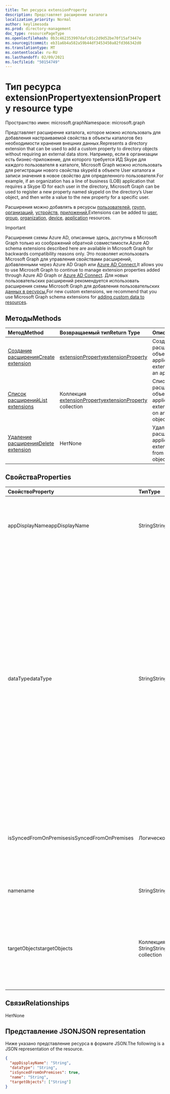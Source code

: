 ```yaml
---
title: Тип ресурса extensionProperty
description: Представляет расширение каталога
localization_priority: Normal
author: keylimesoda
ms.prod: directory-management
doc_type: resourcePageType
ms.openlocfilehash: 0b3c462353997dafc01c2d9d52be70f15af3447e
ms.sourcegitcommit: eb31a6b4a582a59b44df3453450a82fd366342d0
ms.translationtype: MT
ms.contentlocale: ru-RU
ms.lasthandoff: 02/09/2021
ms.locfileid: "50154749"
---
```

# <a name="extensionproperty-resource-type"></a><span data-ttu-id="67ac5-103">Тип ресурса extensionProperty</span><span class="sxs-lookup"><span data-stu-id="67ac5-103">extensionProperty resource type</span></span>

<span data-ttu-id="67ac5-104">Пространство имен: microsoft.graph</span><span class="sxs-lookup"><span data-stu-id="67ac5-104">Namespace: microsoft.graph</span></span>

<span data-ttu-id="67ac5-105">Представляет расширение каталога, которое можно использовать для добавления настраиваемой свойства в объекты каталогов без необходимости хранения внешних данных.</span><span class="sxs-lookup"><span data-stu-id="67ac5-105">Represents a directory extension that can be used to add a custom property to directory objects without requiring an external data store.</span></span> <span data-ttu-id="67ac5-106">Например, если в организации есть бизнес-приложение, для которого требуется ИД Skype для каждого пользователя в каталоге, Microsoft Graph можно использовать для регистрации нового свойства skypeId в объекте User каталога и записи значения в новое свойство для определенного пользователя.</span><span class="sxs-lookup"><span data-stu-id="67ac5-106">For example, if an organization has a line of business (LOB) application that requires a Skype ID for each user in the directory, Microsoft Graph can be used to register a new property named skypeId on the directory’s User object, and then write a value to the new property for a specific user.</span></span>

<span data-ttu-id="67ac5-107">Расширения можно добавлять в ресурсы [пользователей,](user.md) [групп,](group.md) [организаций,](organization.md) [устройств,](device.md) [приложений.](application.md)</span><span class="sxs-lookup"><span data-stu-id="67ac5-107">Extensions can be added to [user](user.md), [group](group.md), [organization](organization.md), [device](device.md), [application](application.md) resources.</span></span>

> [!IMPORTANT]
> <span data-ttu-id="67ac5-108">Расширения схемы Azure AD, описанные здесь, доступны в Microsoft Graph только из соображений обратной совместимости.</span><span class="sxs-lookup"><span data-stu-id="67ac5-108">Azure AD schema extensions described here are available in Microsoft Graph for backwards compatibility reasons only.</span></span>
> <span data-ttu-id="67ac5-109">Это позволяет использовать Microsoft Graph для управления свойствами расширений, добавленными через Azure AD Graph или [Azure AD Connect.](/azure/active-directory/hybrid/whatis-azure-ad-connect)</span><span class="sxs-lookup"><span data-stu-id="67ac5-109">It allows you to use Microsoft Graph to continue to manage extension properties added through Azure AD Graph or [Azure AD Connect](/azure/active-directory/hybrid/whatis-azure-ad-connect).</span></span>
> <span data-ttu-id="67ac5-110">Для новых пользовательских расширений рекомендуется использовать расширения схемы Microsoft Graph для добавления пользовательских [данных в ресурсы.](/graph/extensibility-overview)</span><span class="sxs-lookup"><span data-stu-id="67ac5-110">For new custom extensions, we recommend that you use Microsoft Graph schema extensions for [adding custom data to resources](/graph/extensibility-overview).</span></span>

## <a name="methods"></a><span data-ttu-id="67ac5-111">Методы</span><span class="sxs-lookup"><span data-stu-id="67ac5-111">Methods</span></span>

| <span data-ttu-id="67ac5-112">Метод</span><span class="sxs-lookup"><span data-stu-id="67ac5-112">Method</span></span>       | <span data-ttu-id="67ac5-113">Возвращаемый тип</span><span class="sxs-lookup"><span data-stu-id="67ac5-113">Return Type</span></span> | <span data-ttu-id="67ac5-114">Описание</span><span class="sxs-lookup"><span data-stu-id="67ac5-114">Description</span></span> |
|:-------------|:------------|:------------|
| [<span data-ttu-id="67ac5-115">Создание расширения</span><span class="sxs-lookup"><span data-stu-id="67ac5-115">Create extension</span></span>](../api/application-post-extensionproperty.md) | [<span data-ttu-id="67ac5-116">extensionProperty</span><span class="sxs-lookup"><span data-stu-id="67ac5-116">extensionProperty</span></span>](extensionProperty.md) | <span data-ttu-id="67ac5-117">Создание свойства расширения для объекта application.</span><span class="sxs-lookup"><span data-stu-id="67ac5-117">Create an extension property on an application object.</span></span> |
| [<span data-ttu-id="67ac5-118">Список расширений</span><span class="sxs-lookup"><span data-stu-id="67ac5-118">List extensions</span></span>](../api/application-list-extensionproperty.md) | <span data-ttu-id="67ac5-119">Коллекция [extensionProperty](extensionProperty.md)</span><span class="sxs-lookup"><span data-stu-id="67ac5-119">[extensionProperty](extensionProperty.md) collection</span></span> | <span data-ttu-id="67ac5-120">Список свойств расширения для объекта application.</span><span class="sxs-lookup"><span data-stu-id="67ac5-120">List extension properties on an application object.</span></span> |
| [<span data-ttu-id="67ac5-121">Удаление расширения</span><span class="sxs-lookup"><span data-stu-id="67ac5-121">Delete extension</span></span>](../api/application-delete-extensionproperty.md) | <span data-ttu-id="67ac5-122">Нет</span><span class="sxs-lookup"><span data-stu-id="67ac5-122">None</span></span> | <span data-ttu-id="67ac5-123">Удаление свойства расширения объекта application.</span><span class="sxs-lookup"><span data-stu-id="67ac5-123">Delete an extension property from an application object.</span></span> |

## <a name="properties"></a><span data-ttu-id="67ac5-124">Свойства</span><span class="sxs-lookup"><span data-stu-id="67ac5-124">Properties</span></span>

| <span data-ttu-id="67ac5-125">Свойство</span><span class="sxs-lookup"><span data-stu-id="67ac5-125">Property</span></span>     | <span data-ttu-id="67ac5-126">Тип</span><span class="sxs-lookup"><span data-stu-id="67ac5-126">Type</span></span>        | <span data-ttu-id="67ac5-127">Описание</span><span class="sxs-lookup"><span data-stu-id="67ac5-127">Description</span></span> |
|:-------------|:------------|:------------|
|<span data-ttu-id="67ac5-128">appDisplayName</span><span class="sxs-lookup"><span data-stu-id="67ac5-128">appDisplayName</span></span>|<span data-ttu-id="67ac5-129">String</span><span class="sxs-lookup"><span data-stu-id="67ac5-129">String</span></span>| <span data-ttu-id="67ac5-130">Отображает имя объекта приложения, в котором определено это свойство расширения.</span><span class="sxs-lookup"><span data-stu-id="67ac5-130">Display name of the application object on which this extension property is defined.</span></span> <span data-ttu-id="67ac5-131">Только для чтения.</span><span class="sxs-lookup"><span data-stu-id="67ac5-131">Read-only.</span></span> |
|<span data-ttu-id="67ac5-132">dataType</span><span class="sxs-lookup"><span data-stu-id="67ac5-132">dataType</span></span>|<span data-ttu-id="67ac5-133">String</span><span class="sxs-lookup"><span data-stu-id="67ac5-133">String</span></span>| <span data-ttu-id="67ac5-134">Указывает тип данных значения, который может быть в свойстве расширения.</span><span class="sxs-lookup"><span data-stu-id="67ac5-134">Specifies the data type of the value the extension property can hold.</span></span> <span data-ttu-id="67ac5-135">Поддерживаются следующие значения.</span><span class="sxs-lookup"><span data-stu-id="67ac5-135">Following values are supported.</span></span> <span data-ttu-id="67ac5-136">Значение null не допускается.</span><span class="sxs-lookup"><span data-stu-id="67ac5-136">Not nullable.</span></span> <ul><li><span data-ttu-id="67ac5-137">`Binary` - 256 bytes maximum</span><span class="sxs-lookup"><span data-stu-id="67ac5-137">`Binary` - 256 bytes maximum</span></span></li><li>`Boolean`</li><li><span data-ttu-id="67ac5-138">`DateTime` - Должен быть указан в формате ISO 8601.</span><span class="sxs-lookup"><span data-stu-id="67ac5-138">`DateTime` - Must be specified in ISO 8601 format.</span></span> <span data-ttu-id="67ac5-139">Данные времени будут храниться в формате UTC.</span><span class="sxs-lookup"><span data-stu-id="67ac5-139">Will be stored in UTC.</span></span></li><li><span data-ttu-id="67ac5-140">`Integer` - 32-битное значение.</span><span class="sxs-lookup"><span data-stu-id="67ac5-140">`Integer` - 32-bit value.</span></span></li><li><span data-ttu-id="67ac5-141">`LargeInteger` - 64-битное значение.</span><span class="sxs-lookup"><span data-stu-id="67ac5-141">`LargeInteger` - 64-bit value.</span></span></li><li><span data-ttu-id="67ac5-142">`String` — не более 256 символов</span><span class="sxs-lookup"><span data-stu-id="67ac5-142">`String` - 256 characters maximum</span></span></li></ul>|
|<span data-ttu-id="67ac5-143">isSyncedFromOnPremises</span><span class="sxs-lookup"><span data-stu-id="67ac5-143">isSyncedFromOnPremises</span></span>|<span data-ttu-id="67ac5-144">Логическое</span><span class="sxs-lookup"><span data-stu-id="67ac5-144">Boolean</span></span>| <span data-ttu-id="67ac5-145">Указывает, было ли это свойство расширения sycned из каталога onpremises с помощью Azure AD Connect.</span><span class="sxs-lookup"><span data-stu-id="67ac5-145">Indicates if this extension property was sycned from onpremises directory using Azure AD Connect.</span></span> <span data-ttu-id="67ac5-146">Только для чтения.</span><span class="sxs-lookup"><span data-stu-id="67ac5-146">Read-only.</span></span> |
|<span data-ttu-id="67ac5-147">name</span><span class="sxs-lookup"><span data-stu-id="67ac5-147">name</span></span>|<span data-ttu-id="67ac5-148">String</span><span class="sxs-lookup"><span data-stu-id="67ac5-148">String</span></span>| <span data-ttu-id="67ac5-149">Имя свойства расширения.</span><span class="sxs-lookup"><span data-stu-id="67ac5-149">Name of the extension property.</span></span> <span data-ttu-id="67ac5-150">Значение null не допускается.</span><span class="sxs-lookup"><span data-stu-id="67ac5-150">Not nullable.</span></span> |
|<span data-ttu-id="67ac5-151">targetObjects</span><span class="sxs-lookup"><span data-stu-id="67ac5-151">targetObjects</span></span>|<span data-ttu-id="67ac5-152">Коллекция String</span><span class="sxs-lookup"><span data-stu-id="67ac5-152">String collection</span></span>| <span data-ttu-id="67ac5-153">Поддерживаются следующие значения.</span><span class="sxs-lookup"><span data-stu-id="67ac5-153">Following values are supported.</span></span> <span data-ttu-id="67ac5-154">Значение null не допускается.</span><span class="sxs-lookup"><span data-stu-id="67ac5-154">Not nullable.</span></span> <ul><li>`User`</li><li>`Group`</li><li>`Organization`</li><li>`Device`</li><li>`Application`</li></ul>|

## <a name="relationships"></a><span data-ttu-id="67ac5-155">Связи</span><span class="sxs-lookup"><span data-stu-id="67ac5-155">Relationships</span></span>

<span data-ttu-id="67ac5-156">Нет</span><span class="sxs-lookup"><span data-stu-id="67ac5-156">None</span></span>

## <a name="json-representation"></a><span data-ttu-id="67ac5-157">Представление JSON</span><span class="sxs-lookup"><span data-stu-id="67ac5-157">JSON representation</span></span>

<span data-ttu-id="67ac5-158">Ниже указано представление ресурса в формате JSON.</span><span class="sxs-lookup"><span data-stu-id="67ac5-158">The following is a JSON representation of the resource.</span></span>

<!-- {
  "blockType": "resource",
  "optionalProperties": [

  ],
  "@odata.type": "microsoft.graph.extensionProperty",
  "keyProperty": "id"
}-->

```json
{
  "appDisplayName": "String",
  "dataType": "String",
  "isSyncedFromOnPremises": true,
  "name": "String",
  "targetObjects": ["String"]
}
```

<!-- uuid: 16cd6b66-4b1a-43a1-adaf-3a886856ed98
2019-02-04 14:57:30 UTC -->
<!-- {
  "type": "#page.annotation",
  "description": "extensionProperty resource",
  "keywords": "",
  "section": "documentation",
  "tocPath": ""
}-->
